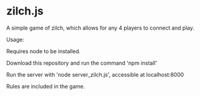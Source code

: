 zilch.js
========

A simple game of zilch, which allows for any 4 players to connect and play.

Usage:

Requires node to be installed.

Download this repository and run the command 'npm install'

Run the server with 'node server_zilch.js', accessible at localhost:8000

Rules are included in the game.
